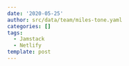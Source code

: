 ```yaml
---
date: '2020-05-25'
author: src/data/team/miles-tone.yaml
categories: []
tags:
  - Jamstack
  - Netlify
template: post
---
```

